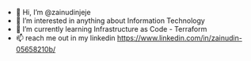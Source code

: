 - 👋 Hi, I’m @zainudinjeje
- 👀 I’m interested in anything about Information Technology
- 🌱 I’m currently learning Infrastructure as Code - Terraform
- 📫 reach me out in my linkedin https://www.linkedin.com/in/zainudin-05658210b/

<!---
zainudinjeje/zainudinjeje is a ✨ special ✨ repository because its `README.md` (this file) appears on your GitHub profile.
You can click the Preview link to take a look at your changes.
--->
